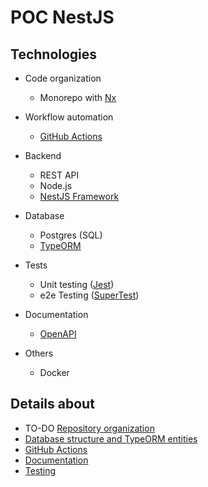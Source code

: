 # POC NestJS

## Technologies

- Code organization

  - Monorepo with [Nx](https://nx.dev/)

- Workflow automation

  - [GitHub Actions](https://github.com/features/actions)

- Backend

  - REST API
  - Node.js
  - [NestJS Framework](https://docs.nestjs.com/)

- Database

  - Postgres (SQL)
  - [TypeORM](https://typeorm.io/)

- Tests

  - Unit testing ([Jest](https://jestjs.io/))
  - e2e Testing ([SuperTest](https://github.com/ladjs/supertest))

- Documentation

  - [OpenAPI](https://www.openapis.org/)

- Others

  - Docker

## Details about

- TO-DO [Repository organization](docs/markdown/repository-organization.md)
- [Database structure and TypeORM entities](docs/markdown/database-structure.md)
- [GitHub Actions](docs/markdown/github-actions.md)
- [Documentation](docs/markdown/documentation.md)
- [Testing](docs/markdown/testing.md)
